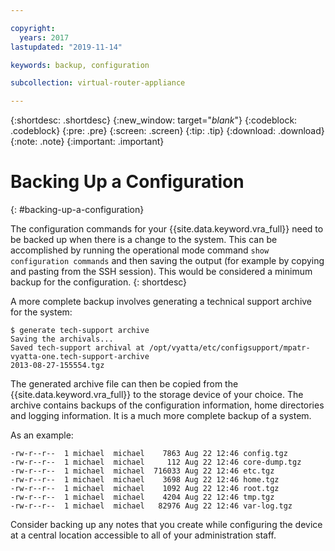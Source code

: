 ```yaml
---

copyright:
  years: 2017
lastupdated: "2019-11-14"

keywords: backup, configuration

subcollection: virtual-router-appliance

---
```


{:shortdesc: .shortdesc}
{:new_window: target="_blank_"}
{:codeblock: .codeblock}
{:pre: .pre}
{:screen: .screen}
{:tip: .tip}
{:download: .download}
{:note: .note}
{:important: .important}

# Backing Up a Configuration
{: #backing-up-a-configuration}

The configuration commands for your {{site.data.keyword.vra_full}} need to be backed up when there is a change to the system. This can be accomplished by running the operational mode command `show configuration commands` and then saving the output (for example by copying and pasting from the SSH session). This would be considered a minimum backup for the configuration.
{: shortdesc}

A more complete backup involves generating a technical support archive for the system:

```
$ generate tech-support archive
Saving the archivals...
Saved tech-support archival at /opt/vyatta/etc/configsupport/mpatr-vyatta-one.tech-support-archive
2013-08-27-155554.tgz
```

The generated archive file can then be copied from the {{site.data.keyword.vra_full}} to the storage device of your choice. The archive contains backups of the configuration information, home directories and logging information. It is a much more complete backup of a system.

As an example:

```
-rw-r--r--  1 michael  michael    7863 Aug 22 12:46 config.tgz
-rw-r--r--  1 michael  michael     112 Aug 22 12:46 core-dump.tgz
-rw-r--r--  1 michael  michael  716033 Aug 22 12:46 etc.tgz
-rw-r--r--  1 michael  michael    3698 Aug 22 12:46 home.tgz
-rw-r--r--  1 michael  michael    1092 Aug 22 12:46 root.tgz
-rw-r--r--  1 michael  michael    4204 Aug 22 12:46 tmp.tgz
-rw-r--r--  1 michael  michael   82976 Aug 22 12:46 var-log.tgz
```

Consider backing up any notes that you create while configuring the device at a central location accessible to all of your administration staff.

